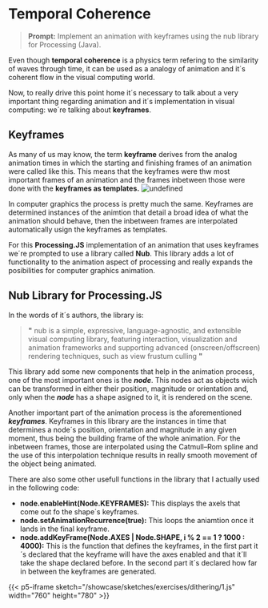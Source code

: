 # Temporal Coherence
>**Prompt:** Implement an animation with keyframes using the nub library for Processing (Java).
>
Even though **temporal coherence** is a physics term refering to the similarity of waves through time, it can be used as a analogy of animation and it´s coherent flow in the visual computing world.

Now, to really drive this point home it´s necessary to talk about a very important thing regarding animation and it´s implementation in visual computing: we´re talking about **keyframes**.

## Keyframes
As many of us may know, the term **keyframe** derives from the analog animation times in which the starting and finishing frames of an animation were called like this. This means that the keyframes were thw most important frames of an animation and the frames inbetween those were done with the **keyframes as templates.**
![undefined](https://what-when-how.com/wp-content/uploads/2012/07/tmpcd0074_thumb.png)

In computer graphics the process is pretty much the same. Keyframes are determined instances of the animtion that detail a broad idea of what the animation should behave, then the inbetween frames are interpolated automatically usign the keyframes as templates.

For this **Processing.JS** implementation of an animation that uses keyframes we´re prompted to use a library called **Nub**. This library adds a lot of functionality to the animation aspect of processing and really expands the posibilities for computer graphics animation.

## Nub Library for Processing.JS 
In the words of it´s authors, the library is:
>**"** nub is a simple, expressive, language-agnostic, and extensible visual computing library, featuring interaction, visualization and animation frameworks and supporting advanced (onscreen/offscreen) rendering techniques, such as view frustum culling **"**

This library add some new components that help in the animation process, one of the most important ones is the ***node***. This nodes act as objects wich can be transformed in either their position, magnitude or orientation and, only when the ***node*** has a shape asigned to it, it is rendered on the scene.

Another important part of the animation process is the aforementioned ***keyframes***. Keyframes in this library are the instances in time that determines a node´s position, orientation and magnitude in any given moment, thus being the building frame of the whole animation. For the inbetween frames, those are interpolated using the Catmull–Rom spline and the use of this interpolation technique results in really smooth movement of the object being animated.

There are also some other usefull functions in the library that I actually used in the following code: 

 - **node.enableHint(Node.KEYFRAMES):** This displays the axels that come out fo the shape´s keyframes.
 - **node.setAnimationRecurrence(true):** This loops the aniamtion once it lands in the final keyframe.
 - **node.addKeyFrame(Node.AXES | Node.SHAPE, i % 2 == 1 ? 1000 : 4000):**  This is the function that defines the keyframes, in the first part it´s declared that the keyframe will have the axes enabled and that it´ll take the shape declared before. In the second part it´s declared how far in between the keyframes are generated.

{{< p5-iframe sketch="/showcase/sketches/exercises/dithering/1.js" width="760" height="780" >}}
